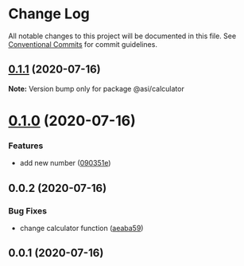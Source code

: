 # Change Log

All notable changes to this project will be documented in this file.
See [Conventional Commits](https://conventionalcommits.org) for commit guidelines.

## [0.1.1](https://github.com/andreepratama27/asi/compare/@asi/calculator@0.1.0...@asi/calculator@0.1.1) (2020-07-16)

**Note:** Version bump only for package @asi/calculator





# [0.1.0](https://github.com/andreepratama27/asi/compare/@asi/calculator@0.0.2...@asi/calculator@0.1.0) (2020-07-16)


### Features

* add new number ([090351e](https://github.com/andreepratama27/asi/commit/090351e6ccd9e05f142bbcbcb853c7a944b80115))





## 0.0.2 (2020-07-16)


### Bug Fixes

* change calculator function ([aeaba59](https://github.com/andreepratama27/asi/commit/aeaba591cd40d67b9aec412b2cf93a936c4c7241))



## 0.0.1 (2020-07-16)

